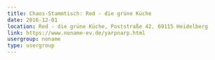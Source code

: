 ```yaml
---
title: Chaos-Stammtisch: Red - die grüne Küche
date: 2016-12-01
location: Red - die grüne Küche, Poststraße 42, 69115 Heidelberg
link: https://www.noname-ev.de/yarpnarp.html
usergroup: noname
type: usergroup
---
```

